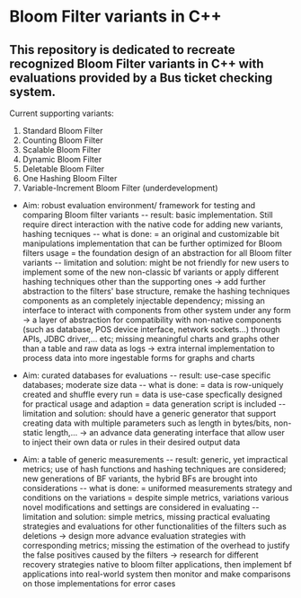 # Bloom Filter variants in C++
## This repository is dedicated to recreate recognized Bloom Filter variants in C++ with evaluations provided by a Bus ticket checking system.
Current supporting variants:
1. Standard Bloom Filter
2. Counting Bloom Filter
3. Scalable Bloom Filter
4. Dynamic Bloom Filter
5. Deletable Bloom Filter
6. One Hashing Bloom Filter
7. Variable-Increment Bloom Filter (underdevelopment)

- Aim: robust evaluation environment/ framework for testing and comparing Bloom filter variants
-- result: basic implementation. Still require direct interaction with the native code for adding new variants, hashing tecniques
-- what is done:
= an original and customizable bit manipulations implementation that can be further optimized for Bloom filters usage
= the foundation design of an abstraction for all Bloom filter variants 
-- limitation and solution: might be not friendly for new users to implement some of the new non-classic bf variants or apply different hashing techniques other than the supporting ones -> add further abstraction to the filters' base structure, remake the hashing techniques components as an completely injectable dependency; missing an interface to interact with components from other system under any form -> a layer of abstraction for compatibility with non-native components (such as database, POS device interface, network sockets...) through APIs, JDBC driver,... etc; missing meaningful charts and graphs other than a table and raw data as logs -> extra internal implementation to process data into more ingestable forms for graphs and charts

- Aim: curated databases for evaluations
-- result: use-case specific databases; moderate size data
-- what is done:
= data is row-uniquely created and shuffle every run
= data is use-case specfically designed for practical usage and adaption
= data generation script is included
-- limitation and solution: should have a generic generator that support creating data with multiple parameters such as length in bytes/bits, non-static length,... -> an advance data generating interface that allow user to inject their own data or rules in their desired output data 

- Aim: a table of generic measurements
-- result: generic, yet impractical metrics; use of hash functions and hashing techniques are considered; new generations of BF variants, the hybrid BFs are brought into considerations
-- what is done:
= uniformed measurements strategy and conditions on the variations
= despite simple metrics, variations various novel modifications and settings are considered in evaluating
-- limitation and solution: simple metrics, missing practical evaluating strategies and evaluations for other functionalities of the filters such as deletions -> design more advance evaluation strategies with corresponding metrics; missing the estimation of the overhead to justify the false positives caused by the filters -> research for different recovery strategies native to bloom filter applications, then implement bf applications into real-world system then monitor and make comparisons on those implementations for error cases
